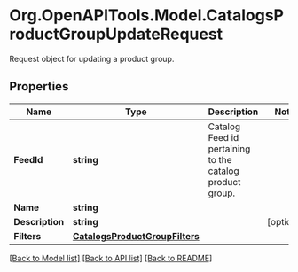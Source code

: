 # Org.OpenAPITools.Model.CatalogsProductGroupUpdateRequest
Request object for updating a product group.

## Properties

Name | Type | Description | Notes
------------ | ------------- | ------------- | -------------
**FeedId** | **string** | Catalog Feed id pertaining to the catalog product group. | 
**Name** | **string** |  | 
**Description** | **string** |  | [optional] 
**Filters** | [**CatalogsProductGroupFilters**](CatalogsProductGroupFilters.md) |  | 

[[Back to Model list]](../README.md#documentation-for-models) [[Back to API list]](../README.md#documentation-for-api-endpoints) [[Back to README]](../README.md)

